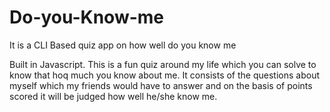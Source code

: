 # Do-you-Know-me
It is a CLI Based quiz app on how well do you know me

Built in Javascript. This is a fun quiz around my life which you can solve to know that hoq much you know about me.
 It consists of the questions about myself which my friends would have to answer and on the basis of points scored it will be judged how well he/she know me.
